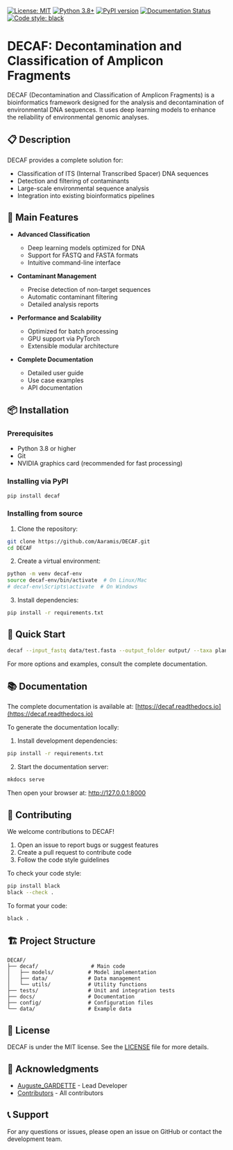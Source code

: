<!-- ![DECAF](docs/source/images/decaf_logo.png) -->

[![License: MIT](https://img.shields.io/badge/License-MIT-yellow.svg)](https://opensource.org/licenses/MIT)
[![Python 3.8+](https://img.shields.io/badge/python-3.8+-blue.svg)](https://www.python.org/downloads/release/python-380/)
[![PyPI version](https://badge.fury.io/py/decaf.svg)](https://pypi.org/project/decaf/)
[![Documentation Status](https://readthedocs.org/projects/decaf/badge/?version=latest)](https://decaf.readthedocs.io/en/latest/?badge=latest)
[![Code style: black](https://img.shields.io/badge/code%20style-black-000000.svg)](https://github.com/psf/black)

# DECAF: Decontamination and Classification of Amplicon Fragments

DECAF (Decontamination and Classification of Amplicon Fragments) is a bioinformatics framework designed for the analysis and decontamination of environmental DNA sequences. It uses deep learning models to enhance the reliability of environmental genomic analyses.

## 📋 Description

DECAF provides a complete solution for:
- Classification of ITS (Internal Transcribed Spacer) DNA sequences
- Detection and filtering of contaminants
- Large-scale environmental sequence analysis
- Integration into existing bioinformatics pipelines

## 🚀 Main Features

- **Advanced Classification**
  - Deep learning models optimized for DNA
  - Support for FASTQ and FASTA formats
  - Intuitive command-line interface

- **Contaminant Management**
  - Precise detection of non-target sequences
  - Automatic contaminant filtering
  - Detailed analysis reports

- **Performance and Scalability**
  - Optimized for batch processing
  - GPU support via PyTorch
  - Extensible modular architecture

- **Complete Documentation**
  - Detailed user guide
  - Use case examples
  - API documentation

## 📦 Installation

### Prerequisites

- Python 3.8 or higher
- Git
- NVIDIA graphics card (recommended for fast processing)

### Installing via PyPI

```bash
pip install decaf
```

### Installing from source

1. Clone the repository:
```bash
git clone https://github.com/Aaramis/DECAF.git
cd DECAF
```

2. Create a virtual environment:
```bash
python -m venv decaf-env
source decaf-env/bin/activate  # On Linux/Mac
# decaf-env\Scripts\activate  # On Windows
```

3. Install dependencies:
```bash
pip install -r requirements.txt
```

## 🏃 Quick Start

```bash
decaf --input_fastq data/test.fasta --output_folder output/ --taxa plants --barcode ITS --cpus 4
```

For more options and examples, consult the complete documentation.

## 📚 Documentation

The complete documentation is available at:
[https://decaf.readthedocs.io](https://decaf.readthedocs.io)

To generate the documentation locally:

1. Install development dependencies:
```bash
pip install -r requirements.txt
```

2. Start the documentation server:
```bash
mkdocs serve
```

Then open your browser at: http://127.0.0.1:8000

## 🤝 Contributing

We welcome contributions to DECAF!

1. Open an issue to report bugs or suggest features
2. Create a pull request to contribute code
3. Follow the code style guidelines

To check your code style:
```bash
pip install black
black --check .
```

To format your code:
```bash
black .
```

## 🏗️ Project Structure

```
DECAF/
├── decaf/                 # Main code
│   ├── models/           # Model implementation
│   ├── data/             # Data management
│   └── utils/            # Utility functions
├── tests/                # Unit and integration tests
├── docs/                 # Documentation
├── config/               # Configuration files
└── data/                 # Example data
```

## 📜 License

DECAF is under the MIT license. See the [LICENSE](LICENSE) file for more details.

## 🙏 Acknowledgments

- [Auguste_GARDETTE](https://github.com/Aaramis) - Lead Developer
- [Contributors](https://github.com/Aaramis/DECAF/graphs/contributors) - All contributors

## 📞 Support

For any questions or issues, please open an issue on GitHub or contact the development team.

